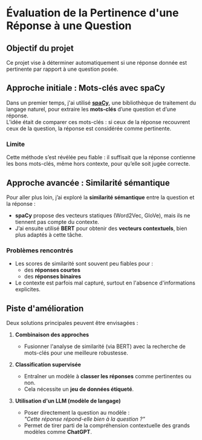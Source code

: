# Évaluation de la Pertinence d'une Réponse à une Question

## Objectif du projet

Ce projet vise à déterminer automatiquement si une réponse donnée est pertinente par rapport à une question posée.

## Approche initiale : Mots-clés avec spaCy

Dans un premier temps, j'ai utilisé **[spaCy](https://spacy.io/)**, une bibliothèque de traitement du langage naturel, pour extraire les **mots-clés** d’une question et d’une réponse.  
L’idée était de comparer ces mots-clés : si ceux de la réponse recouvrent ceux de la question, la réponse est considérée comme pertinente.

### Limite
Cette méthode s’est révélée peu fiable : il suffisait que la réponse contienne les bons mots-clés, même hors contexte, pour qu’elle soit jugée correcte.

## Approche avancée : Similarité sémantique

Pour aller plus loin, j’ai exploré la **similarité sémantique** entre la question et la réponse :

- **spaCy** propose des vecteurs statiques (Word2Vec, GloVe), mais ils ne tiennent pas compte du contexte.
- J’ai ensuite utilisé **BERT** pour obtenir des **vecteurs contextuels**, bien plus adaptés à cette tâche.

### Problèmes rencontrés
- Les scores de similarité sont souvent peu fiables pour :
  - des **réponses courtes** 
  - des **réponses binaires**
- Le contexte est parfois mal capturé, surtout en l'absence d'informations explicites.

## Piste d'amélioration

Deux solutions principales peuvent être envisagées :

1. **Combinaison des approches**  
   - Fusionner l'analyse de similarité (via BERT) avec la recherche de mots-clés pour une meilleure robustesse.

2. **Classification supervisée**  
   - Entraîner un modèle à **classer les réponses** comme pertinentes ou non.  
   - Cela nécessite un **jeu de données étiqueté**.

3. **Utilisation d'un LLM (modèle de langage)**  
   - Poser directement la question au modèle :  
     *"Cette réponse répond-elle bien à la question ?"*
   - Permet de tirer parti de la compréhension contextuelle des grands modèles comme **ChatGPT**.


